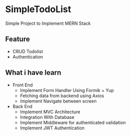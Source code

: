 # SimpleTodoList  
Simple Project to Implement MERN Stack

## Feature
- CRUD Todolist
- Authentication

## What i have learn  

-  Front End  
    - Implement Form Handler Using Formik + Yup
    - Fetching data from backend using Axios
    - Implement Navigate between screen
- Back End
    - Implement MVC Architecture
    - Integration With Database
    - Implement Middleware for authenticated validation
    - Implement JWT Authentication